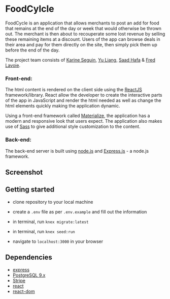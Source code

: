 # FoodCylcle

FoodCycle is an application that allows merchants to post an add for food that remains at the end of the day or week that would otherwise be thrown out. The merchant is then about to recouperate some lost revenue by selling these remaining items at a discount. Users of the app can browse deals in their area and pay for them directly on the site, then simply pick them up before the end of the day.

The project team consists of [Karine Seguin](https://github.com/karineseguin22), [Yu Liang](https://github.com/keefu), [Saad Hafa](https://github.com/leboss125) & [Fred Lavoie](https://github.com/FredLavoie).

### Front-end:
The html content is rendered on the client side using the [ReactJS](https://reactjs.org/) framework/library. React allow the developer to create the interactive parts of the app in JavaScript and render the html  needed as well as change the html elements quickly making the application dynamic. 

Using a front-end framework called [Materialize](https://materializecss.com/), the application has a modern and responsive look that users expect. The application also makes use of [Sass](https://sass-lang.com/) to give additional style customization to the content. 

### Back-end:
The back-end server is built using [node.js](https://nodejs.org) and [Express.js](https://expressjs.com/) - a node.js framework. 

## Screenshot


## Getting started
- clone repository to your local machine
- create a ```.env``` file as per ```.env.example``` and fill out the information
- in terminal, run ```knex migrate:latest```
- in terminal, run ```knex seed:run```

- navigate to ```localhost:3000``` in your browser

## Dependencies

- [express](https://www.npmjs.com/package/express)
- [PostgreSQL 9.x](https://www.postgresql.org/)
- [Stripe]()
- [react](https://www.npmjs.com/package/react)
- [react-dom](https://www.npmjs.com/package/react-dom)
